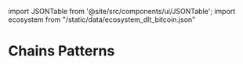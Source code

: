 import JSONTable from '@site/src/components/ui/JSONTable';
import ecosystem from "/static/data/ecosystem_dlt_bitcoin.json"

# Chains Patterns

